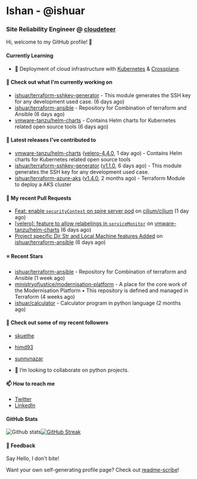 # Ishan - @ishuar
### Site Reliability Engineer @ [cloudeteer](https://cloudeteer.de/)

Hi, welcome to my GitHub profile! 👋

#### Currently Learning
- 🌱 Deployment of cloud infrastructure with [Kubernetes](https://kubernetes.io/docs/concepts/overview/) & [Crossplane](https://www.crossplane.io/).

#### 👷 Check out what I'm currently working on

- [ishuar/terraform-sshkey-generator](https://github.com/ishuar/terraform-sshkey-generator) - This module generates the SSH key for any development used case.  (6 days ago)
- [ishuar/terraform-ansible](https://github.com/ishuar/terraform-ansible) - Repository for Combination of terraform and Ansible (6 days ago)
- [vmware-tanzu/helm-charts](https://github.com/vmware-tanzu/helm-charts) - Contains Helm charts for Kubernetes related open source tools (6 days ago)

#### 🔭 Latest releases I've contributed to

- [vmware-tanzu/helm-charts](https://github.com/vmware-tanzu/helm-charts) ([velero-4.4.0](https://github.com/vmware-tanzu/helm-charts/releases/tag/velero-4.4.0), 1 day ago) - Contains Helm charts for Kubernetes related open source tools
- [ishuar/terraform-sshkey-generator](https://github.com/ishuar/terraform-sshkey-generator) ([v1.1.0](https://github.com/ishuar/terraform-sshkey-generator/releases/tag/v1.1.0), 6 days ago) - This module generates the SSH key for any development used case. 
- [ishuar/terraform-azure-aks](https://github.com/ishuar/terraform-azure-aks) ([v1.4.0](https://github.com/ishuar/terraform-azure-aks/releases/tag/v1.4.0), 2 months ago) - Terraform Module to deploy a AKS cluster

#### 🔨 My recent Pull Requests

- [Feat: enable `securityContext` on spire server pod](https://github.com/cilium/cilium/pull/27363) on [cilium/cilium](https://github.com/cilium/cilium) (1 day ago)
- [[velero]: feature to allow relabelings in `serviceMonitor`](https://github.com/vmware-tanzu/helm-charts/pull/484) on [vmware-tanzu/helm-charts](https://github.com/vmware-tanzu/helm-charts) (6 days ago)
- [Project specific Dir Str and Local Machine features Added](https://github.com/ishuar/terraform-ansible/pull/4) on [ishuar/terraform-ansible](https://github.com/ishuar/terraform-ansible) (6 days ago)

#### ⭐ Recent Stars

- [ishuar/terraform-ansible](https://github.com/ishuar/terraform-ansible) - Repository for Combination of terraform and Ansible (1 week ago)
- [ministryofjustice/modernisation-platform](https://github.com/ministryofjustice/modernisation-platform) - A place for the core work of the Modernisation Platform • This repository is defined and managed in Terraform (4 weeks ago)
- [ishuar/calculator](https://github.com/ishuar/calculator) - Calculator program in python language (2 months ago)

#### 👯 Check out some of my recent followers

- [skuethe](https://github.com/skuethe)
- [himd93](https://github.com/himd93)
- [sunnynazar](https://github.com/sunnynazar)

- 👯 I’m looking to collaborate on python projects.

#### 📫 How to reach me
- [Twitter](https://twitter.com/ishuar_)
- [LinkedIn](https://www.linkedin.com/in/ishuar/)

#### GitHub Stats

![Github stats](https://github-readme-stats.vercel.app/api?username=ishuar&show_icons=true&count_private=true&theme=radical)[![GitHub Streak](https://streak-stats.demolab.com?user=ishuar&theme=radical&hide_border=true)](https://git.io/streak-stats)

#### 💬 Feedback

Say Hello, I don't bite!


Want your own self-generating profile page? Check out [readme-scribe](https://github.com/muesli/readme-scribe)!